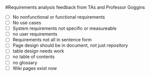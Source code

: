 #Requirements analysis feedback from TAs and Professor Goggins

- [ ]  No nonfunctional or functional requirements
- [ ] No use cases
- [ ] System requirements not specific or measureable
- [ ] no user requirements
- [ ] Requirements not all in sentence form
- [ ] Page design should be in document, not just repository 
- [ ] table design needs work
- [ ] no table of contents
- [ ] no glossary
- [ ] Wiki pages exist now
